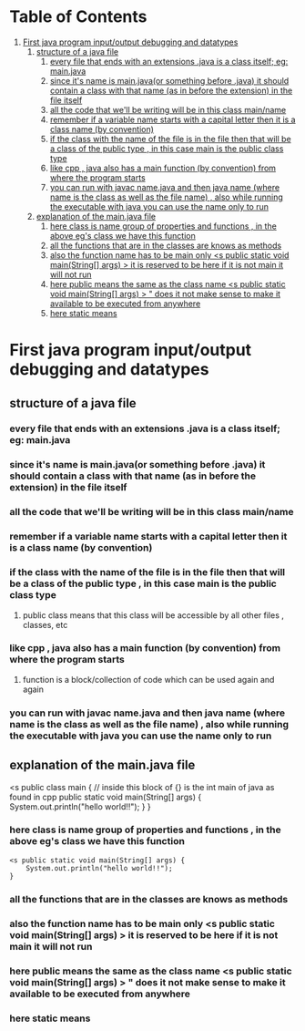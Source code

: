 
# Table of Contents

1.  [First java program input/output debugging and datatypes](#org2863bb9)
    1.  [structure of a java file](#org82c71ec)
        1.  [every file that ends with an extensions .java is a class itself; eg: main.java](#org64e7fd2)
        2.  [since it's name is main.java(or something before .java) it should contain a class with that name (as in before the extension) in the file itself](#org21f180a)
        3.  [all the code that we'll be writing will be in this class main/name](#orgfe6408b)
        4.  [remember if a variable name starts with a capital letter then it is a class name (by convention)](#orgc75f025)
        5.  [if the class with the name of the file is in the file then that will be a class of the public type , in this case main is the public class type](#org05278a4)
        6.  [like cpp , java also has a main function (by convention) from where the program starts](#orgff33591)
        7.  [you can run with javac <span class="underline">name</span>.java and then java <span class="underline">name</span> (where name is the class as well as the file name) , also while running the executable with java you can use the name only to run](#org1a14897)
    2.  [explanation of the main.java file](#org1f94cd4)
        1.  [here class is name group of properties and functions , in the above eg's class we have this function](#org443978c)
        2.  [all the functions that are in the classes are knows as methods](#orgc1923b6)
        3.  [also the function name has to be main only <s public static void main(String[] args) > it is reserved to be here if it is not main it will not run](#org1730a92)
        4.  [here public means the same as the class name <s public static void main(String[] args) > " does it not make sense to make it available to be executed from anywhere](#org9b5a6ab)
        5.  [here static means](#org64014e3)


<a id="org2863bb9"></a>

# First java program input/output debugging and datatypes


<a id="org82c71ec"></a>

## structure of a java file


<a id="org64e7fd2"></a>

### every file that ends with an extensions .java is a class itself; eg: main.java


<a id="org21f180a"></a>

### since it's name is main.java(or something before .java) it should contain a class with that name (as in before the extension) in the file itself


<a id="orgfe6408b"></a>

### all the code that we'll be writing will be in this class main/name


<a id="orgc75f025"></a>

### remember if a variable name starts with a capital letter then it is a class name (by convention)


<a id="org05278a4"></a>

### if the class with the name of the file is in the file then that will be a class of the public type , in this case main is the public class type

1.  public class means that this class will be accessible by all other files , classes, etc


<a id="orgff33591"></a>

### like cpp , java also has a main function (by convention) from where the program starts

1.  function is a block/collection of code which can be used again and again


<a id="org1a14897"></a>

### you can run with javac <span class="underline">name</span>.java and then java <span class="underline">name</span> (where name is the class as well as the file name) , also while running the executable with java you can use the name only to run


<a id="org1f94cd4"></a>

## explanation of the main.java file

<s public class main { // inside this block of {} is the int main of java as found in cpp
	public static void main(String[] args) {
		System.out.println("hello world!!");
	}
}
>


<a id="org443978c"></a>

### here class is name group of properties and functions , in the above eg's class we have this function

	<s public static void main(String[] args) {
		System.out.println("hello world!!");
	}
>


<a id="orgc1923b6"></a>

### all the functions that are in the classes are knows as methods


<a id="org1730a92"></a>

### also the function name has to be main only <s public static void main(String[] args) > it is reserved to be here if it is not main it will not run


<a id="org9b5a6ab"></a>

### here public means the same as the class name <s public static void main(String[] args) > " does it not make sense to make it available to be executed from anywhere


<a id="org64014e3"></a>

### here static means

